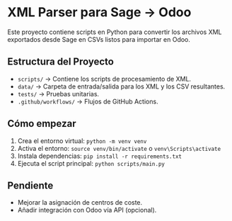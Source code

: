 
# XML Parser para Sage -> Odoo

Este proyecto contiene scripts en Python para convertir los archivos XML exportados desde Sage en CSVs listos para importar en Odoo.

## Estructura del Proyecto
- `scripts/` -> Contiene los scripts de procesamiento de XML.
- `data/` -> Carpeta de entrada/salida para los XML y los CSV resultantes.
- `tests/` -> Pruebas unitarias.
- `.github/workflows/` -> Flujos de GitHub Actions.

## Cómo empezar
1. Crea el entorno virtual: `python -m venv venv`
2. Activa el entorno: `source venv/bin/activate` o `venv\Scripts\activate`
3. Instala dependencias: `pip install -r requirements.txt`
4. Ejecuta el script principal: `python scripts/main.py`

## Pendiente
- Mejorar la asignación de centros de coste.
- Añadir integración con Odoo vía API (opcional).
